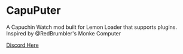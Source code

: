 # CapuPuter
A Capuchin Watch mod built for Lemon Loader that supports plugins. Inspired by @RedBrumbler's Monke Computer

[Discord Here](https://discord.gg/c5G4mQYDB5)

